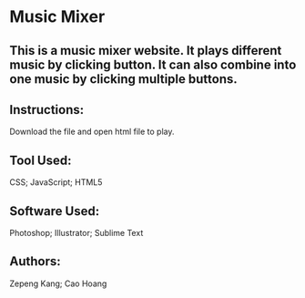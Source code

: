 # Music Mixer

## This is a music mixer website. It plays different music by clicking button. It can also combine into one music by clicking multiple buttons.

## Instructions:
Download the file and open html file to play.

## Tool Used:
CSS;
JavaScript;
HTML5

## Software Used:
Photoshop;
Illustrator;
Sublime Text

## Authors:
Zepeng Kang;
Cao Hoang